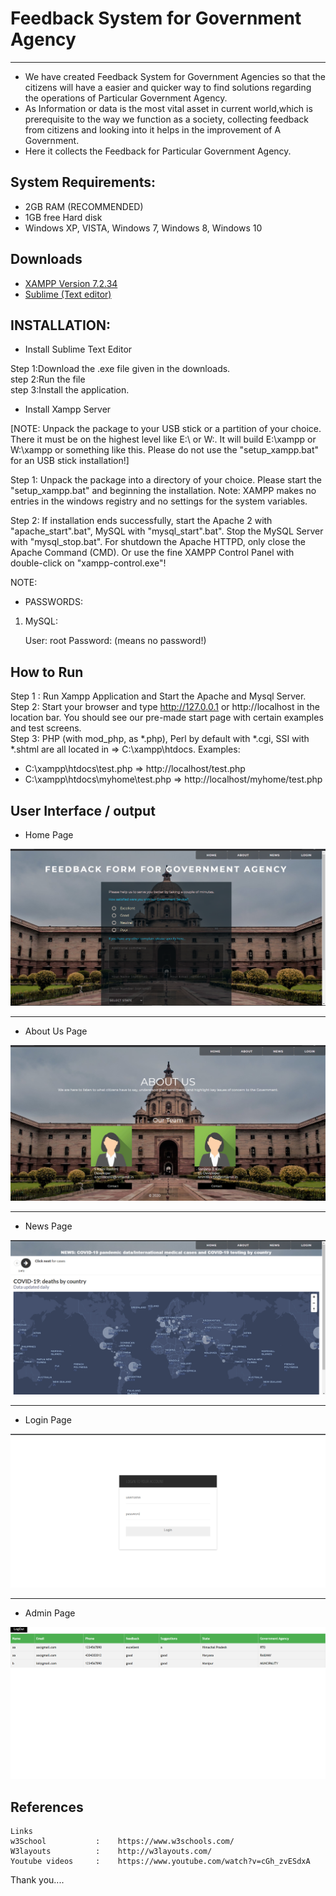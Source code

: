 # Feedback System for Government Agency
***
* We have created Feedback System for Government Agencies so that the citizens will have a easier and quicker way to find solutions regarding the operations of Particular Government Agency. 
* As Information or data is the most vital asset in current world,which is prerequisite to the way we function as a society, collecting feedback from citizens and looking into it helps in the improvement of A Government.
* Here it collects the Feedback for Particular Government Agency.

## System Requirements:
 
  + 2GB RAM (RECOMMENDED)
  + 1GB free Hard disk 
  + Windows XP, VISTA, Windows 7, Windows 8, Windows 10

## Downloads

* [XAMPP Version 7.2.34](https://www.apachefriends.org/xampp-files/7.2.34/xampp-windows-x64-7.2.34-0-VC15-installer.exe)
* [Sublime (Text editor)](https://download.sublimetext.com/Sublime%20Text%20Build%203211%20Setup.exe)

## INSTALLATION:
* Install Sublime Text Editor

Step 1:Download the .exe file given in the downloads.\
step 2:Run the file\
step 3:Install the application.

* Install Xampp Server

[NOTE: Unpack the package to your USB stick or a partition of your choice.
There it must be on the highest level like E:\ or W:\. It will 
build E:\xampp or W:\xampp or something like this. Please do not use the "setup_xampp.bat" for an USB stick installation!]   

Step 1: Unpack the package into a directory of your choice. Please start the 
"setup_xampp.bat" and beginning the installation. Note: XAMPP makes no entries in the windows registry and no settings for the system variables.

Step 2: If installation ends successfully, start the Apache 2 with 
"apache_start".bat", MySQL with "mysql_start".bat". Stop the MySQL Server with "mysql_stop.bat". For shutdown the Apache HTTPD, only close the Apache Command (CMD). Or use the fine XAMPP Control Panel with double-click on "xampp-control.exe"! 


NOTE: 

* PASSWORDS:

1) MySQL:

   User: root
   Password:
   (means no password!)

## How to Run
Step 1 : Run Xampp Application and Start the Apache and Mysql Server.\
Step 2: Start your browser and type http://127.0.0.1 or http://localhost in the location bar. You should see our pre-made
start page with certain examples and test screens.\
Step 3: PHP (with mod_php, as *.php), Perl by default with *.cgi, SSI with *.shtml are all located in => C:\xampp\htdocs\.
Examples:
- C:\xampp\htdocs\test.php => http://localhost/test.php
- C:\xampp\htdocs\myhome\test.php => http://localhost/myhome/test.php

## User Interface / output
  * Home Page
  
 ![](https://github.com/Kajolrashmi18/Feedback-system-for-Government-Agency/blob/main/screenshots/1.png)
 ****
  * About Us Page
  
 ![](https://github.com/Kajolrashmi18/Feedback-system-for-Government-Agency/blob/main/screenshots/2.png) 
 ****
  * News Page
  
 ![](https://github.com/Kajolrashmi18/Feedback-system-for-Government-Agency/blob/main/screenshots/3.png) 
 ****
  * Login Page
  
 ![](https://github.com/Kajolrashmi18/Feedback-system-for-Government-Agency/blob/main/screenshots/4.png)
 ****
  * Admin Page
  
 ![](https://github.com/Kajolrashmi18/Feedback-system-for-Government-Agency/blob/main/screenshots/5.png)

## References

```
Links
w3School           :    https://www.w3schools.com/
W3layouts          :    http://w3layouts.com/
Youtube videos     :    https://www.youtube.com/watch?v=cGh_zvESdxA
```

Thank you....

